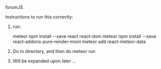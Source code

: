 forumJS

Instructions to run this correctly:

1. run: 

    meteor npm install --save react react-dom
    meteor npm install --save react-addons-pure-render-mixin
    meteor add react-meteor-data
    
2. Go to directory, and then do meteor run

3. Will be expanded upon later ...